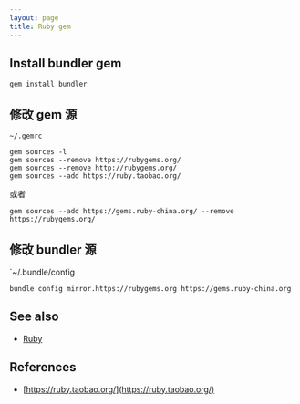 ```yaml
---
layout: page
title: Ruby gem
---
```


## Install bundler gem

```
gem install bundler
```

## 修改 gem 源

`~/.gemrc`

```
gem sources -l
gem sources --remove https://rubygems.org/
gem sources --remove http://rubygems.org/
gem sources --add https://ruby.taobao.org/
```

或者

```
gem sources --add https://gems.ruby-china.org/ --remove https://rubygems.org/
```

## 修改 bundler 源

`~/.bundle/config

```
bundle config mirror.https://rubygems.org https://gems.ruby-china.org
```

## See also

- [Ruby](/ruby.html)

## References

- [https://ruby.taobao.org/](https://ruby.taobao.org/)
